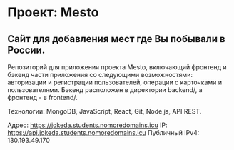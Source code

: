 # Проект: Mesto

## Сайт для добавления мест где Вы побывали в России.

Репозиторий для приложения проекта Mesto, включающий фронтенд и бэкенд части приложения со следующими возможностями: авторизации и регистрации пользователей, операции с карточками и пользователями. Бэкенд расположен в директории backend/, а фронтенд - в frontend/.

Технологии: MongoDB, JavaScript, React, Git, Node.js, API REST.

Адрес: https://jokeda.students.nomoredomains.icu
IP: https://api.jokeda.students.nomoredomains.icu
Публичный IPv4: 130.193.49.170